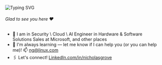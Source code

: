 ![Typing SVG](https://readme-typing-svg.demolab.com?font=Fira+Code&pause=600&color=2F81F7&multiline=true&width=435&lines=Hey+there.%F0%9F%91%8B;This+is+Nicholas+Grove.)
###### Glad to see you here :heart:
- 🏢 I am in Security \ Cloud \ AI Engineer in Hardware & Software Solutions Sales at Microsoft, and other places
- 🌱 I'm always learning — let me know if I can help you (or you can help me)! 📫 ng@linux.com
- 🖇 Let's connect! [LinkedIn.com/in/nicholasgrove](https://linkedin.com/in/nicholasgrove)
